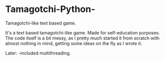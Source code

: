# Tamagotchi-Python-
Tamagotchi-like text based game.

It's a text based tamagotchi-like game. Made for self-education purposes.
The code itself is a bit messy, as I pretty much started it from scratch with almost nothing in mind, getting some ideas on the fly as I wrote it.

Later:
 -included multithreading.
